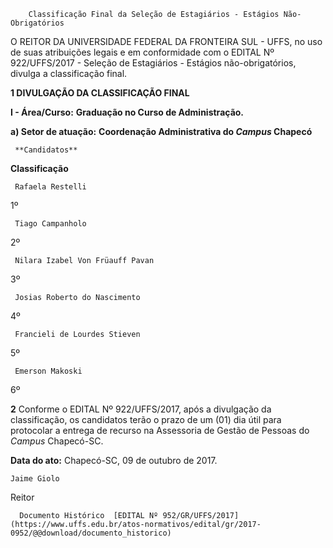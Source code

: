         Classificação Final da Seleção de Estagiários - Estágios Não-Obrigatórios  

O REITOR DA UNIVERSIDADE FEDERAL DA FRONTEIRA SUL - UFFS, no uso de suas atribuições legais e em conformidade com o EDITAL Nº 922/UFFS/2017 - Seleção de Estagiários - Estágios não-obrigatórios, divulga a classificação final.

  

 **1 DIVULGAÇÃO DA CLASSIFICAÇÃO FINAL**

 **I - Área/Curso:** **Graduação no Curso de Administração.** 

 **a) Setor de atuação:** **Coordenação Administrativa do *Campus* Chapecó**

     **Candidatos**

   **Classificação**

     Rafaela Restelli

   1º

     Tiago Campanholo

   2º

     Nilara Izabel Von Früauff Pavan

   3º

     Josias Roberto do Nascimento

   4º

     Francieli de Lourdes Stieven

   5º

     Emerson Makoski

   6º

      

 **2** Conforme o EDITAL Nº 922/UFFS/2017, após a divulgação da classificação, os candidatos terão o prazo de um (01) dia útil para protocolar a entrega de recurso na Assessoria de Gestão de Pessoas do *Campus* Chapecó-SC.

   **Data do ato:** Chapecó-SC, 09 de outubro de 2017.   
 

    Jaime Giolo   
 Reitor 

      Documento Histórico  [EDITAL Nº 952/GR/UFFS/2017](https://www.uffs.edu.br/atos-normativos/edital/gr/2017-0952/@@download/documento_historico)     
      